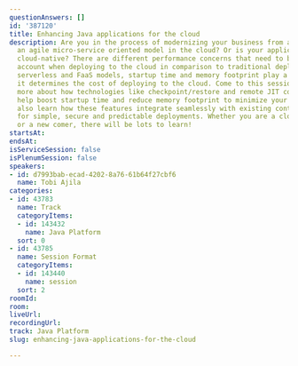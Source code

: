 ```yaml
---
questionAnswers: []
id: '387120'
title: Enhancing Java applications for the cloud
description: Are you in the process of modernizing your business from a monolith to
  an agile micro-service oriented model in the cloud? Or is your application already
  cloud-native? There are different performance concerns that need to be taken into
  account when deploying to the cloud in comparison to traditional deployments. With
  serverless and FaaS models, startup time and memory footprint play a big role, as
  it determines the cost of deploying to the cloud. Come to this session to learn
  more about how technologies like checkpoint/restore and remote JIT compilation can
  help boost startup time and reduce memory footprint to minimize your costs. You'll
  also learn how these features integrate seamlessly with existing container technologies
  for simple, secure and predictable deployments. Whether you are a cloud veteran
  or a new comer, there will be lots to learn!
startsAt: 
endsAt: 
isServiceSession: false
isPlenumSession: false
speakers:
- id: d7993bab-ecad-4202-8a76-61b64f27cbf6
  name: Tobi Ajila
categories:
- id: 43783
  name: Track
  categoryItems:
  - id: 143432
    name: Java Platform
  sort: 0
- id: 43785
  name: Session Format
  categoryItems:
  - id: 143440
    name: session
  sort: 2
roomId: 
room: 
liveUrl: 
recordingUrl: 
track: Java Platform
slug: enhancing-java-applications-for-the-cloud

---
```

